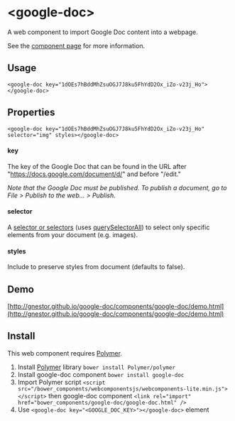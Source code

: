 # &lt;google-doc&gt;

A web component to import Google Doc content into a webpage.

See the [component page](http://gnestor.github.io/google-doc) for more information.

## Usage
`<google-doc key="1dOEs7hBddMhZsuOGJ7J8ku5FhYdD2Ox_iZo-v23j_Ho"></google-doc>`

## Properties
`<google-doc key="1dOEs7hBddMhZsuOGJ7J8ku5FhYdD2Ox_iZo-v23j_Ho" selector="img" styles></google-doc>`
#### key
The key of the Google Doc that can be found in the URL after "https://docs.google.com/document/d/" and before "/edit."

*Note that the Google Doc must be published. To publish a document, go to File > Publish to the web... > Publish.*

#### selector
A [selector or selectors](https://developer.mozilla.org/en-US/docs/Web/Guide/CSS/Getting_Started/Selectors) (uses [querySelectorAll](https://developer.mozilla.org/en-US/docs/Web/API/Element/querySelectorAll)) to select only specific elements from your document (e.g. images).

#### styles
Include to preserve styles from document (defaults to false).

## Demo
[http://gnestor.github.io/google-doc/components/google-doc/demo.html](http://gnestor.github.io/google-doc/components/google-doc/demo.html)

## Install

This web component requires [Polymer](http://www.polymer-project.org).

1. Install [Polymer](http://www.polymer-project.org) library `bower install Polymer/polymer`
2. Install google-doc component `bower install google-doc`
3. Import Polymer script `<script src="/bower_components/webcomponentsjs/webcomponents-lite.min.js"></script>` then google-doc component `<link rel="import" href="bower_components/google-doc/google-doc.html" />`
4. Use `<google-doc key="<GOOGLE_DOC_KEY>"></google-doc>` element
